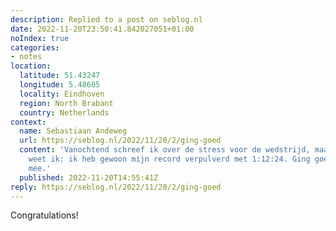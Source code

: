```yaml
---
description: Replied to a post on seblog.nl
date: 2022-11-20T23:50:41.842027051+01:00
noIndex: true
categories:
- notes
location:
  latitude: 51.43247
  longitude: 5.48605
  locality: Eindhoven
  region: North Brabant
  country: Netherlands
context:
  name: Sebastiaan Andeweg
  url: https://seblog.nl/2022/11/20/2/ging-goed
  content: 'Vanochtend schreef ik over de stress voor de wedstrijd, maar inmiddels
    weet ik: ik heb gewoon mijn record verpulverd met 1:12:24. Ging goed, heel blij
    mee.'
  published: 2022-11-20T14:55:41Z
reply: https://seblog.nl/2022/11/20/2/ging-goed
---
```


Congratulations!
